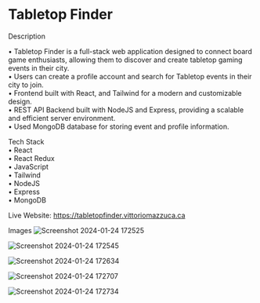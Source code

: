 # Tabletop Finder  

 Description  
 
• Tabletop Finder is a full-stack web application designed to connect board game enthusiasts, allowing them to discover and create tabletop gaming events in their city.  
• Users can create a profile account and search for Tabletop events in their city to join.  
• Frontend built with React, and Tailwind for a modern and customizable design.  
• REST API Backend built with NodeJS and Express, providing a scalable and efficient server environment.  
• Used MongoDB database for storing event and profile information.       

 Tech Stack  
 • React  
 • React Redux  
 • JavaScript    
 • Tailwind      
 • NodeJS    
 • Express    
 • MongoDB

Live Website: https://tabletopfinder.vittoriomazzuca.ca  

Images
![Screenshot 2024-01-24 172525](https://github.com/vamazzuca/Tabletop-Finder/assets/35272187/ff5133d9-1f43-4047-9c93-0da146e31b59)

![Screenshot 2024-01-24 172545](https://github.com/vamazzuca/Tabletop-Finder/assets/35272187/e57eb424-c82d-4b38-82b6-620b7cc530b2)

![Screenshot 2024-01-24 172634](https://github.com/vamazzuca/Tabletop-Finder/assets/35272187/b819eebe-8ba9-4399-81d7-5340baf48a95)

![Screenshot 2024-01-24 172707](https://github.com/vamazzuca/Tabletop-Finder/assets/35272187/6f1df1d6-274a-4f18-b84c-10ab9190ad1a)

![Screenshot 2024-01-24 172734](https://github.com/vamazzuca/Tabletop-Finder/assets/35272187/f1b3bea3-df5b-48bd-b1f2-ed66a1c7a129)

